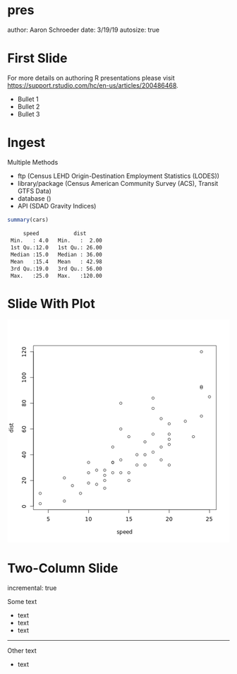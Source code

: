 pres
========================================================
author: Aaron Schroeder
date: 3/19/19
autosize: true

First Slide
========================================================

For more details on authoring R presentations please visit <https://support.rstudio.com/hc/en-us/articles/200486468>.

- Bullet 1
- Bullet 2
- Bullet 3

Ingest
========================================================

Multiple Methods
- ftp (Census LEHD Origin-Destination Employment Statistics (LODES))
- library/package (Census American Community Survey (ACS), Transit GTFS Data)
- database ()
- API (SDAD Gravity Indices)


```r
summary(cars)
```

```
     speed           dist       
 Min.   : 4.0   Min.   :  2.00  
 1st Qu.:12.0   1st Qu.: 26.00  
 Median :15.0   Median : 36.00  
 Mean   :15.4   Mean   : 42.98  
 3rd Qu.:19.0   3rd Qu.: 56.00  
 Max.   :25.0   Max.   :120.00  
```

Slide With Plot
========================================================
![plot of chunk unnamed-chunk-2](pres-figure/unnamed-chunk-2-1.png)

Two-Column Slide
========================================================
incremental: true

Some text
- text
- text
- text

***
Other text
- text

